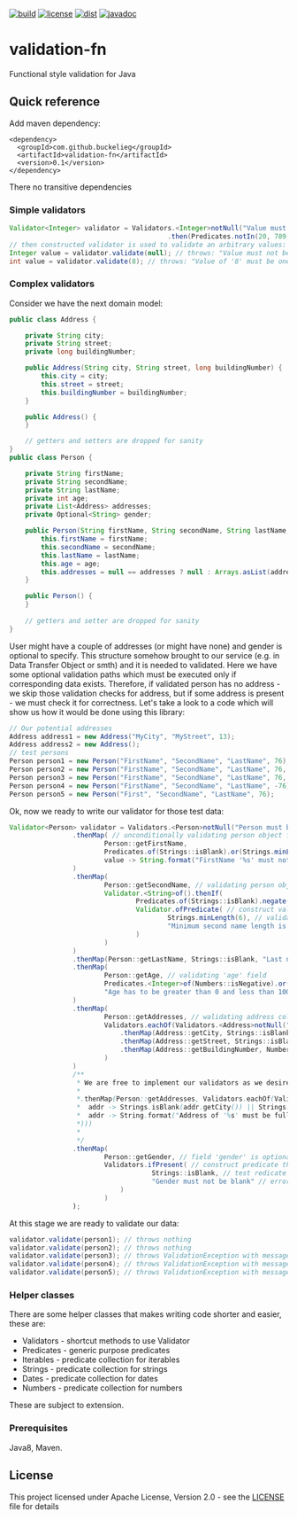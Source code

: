 [![build](https://github.com/buckelieg/validation-fn/workflows/build/badge.svg?branch=master)]()
[![license](https://img.shields.io/github/license/buckelieg/validation-fn.svg)](./LICENSE.md)
[![dist](https://img.shields.io/maven-central/v/com.github.buckelieg/validation-fn.svg)](http://mvnrepository.com/artifact/com.github.buckelieg/validation-fn)
[![javadoc](https://javadoc.io/badge2/com.github.buckelieg/validation-fn/javadoc.svg)](https://javadoc.io/doc/com.github.buckelieg/validation-fn)
# validation-fn
Functional style validation for Java

## Quick reference

Add maven dependency:
```
<dependency>
  <groupId>com.github.buckelieg</groupId>
  <artifactId>validation-fn</artifactId>
  <version>0.1</version>
</dependency>
```
There no transitive dependencies

### Simple validators

```java
Validator<Integer> validator = Validators.<Integer>notNull("Value must not be null")
                                        .then(Predicates.notIn(20, 789, 1001), v -> String.format("Value of '%s' must be one of:  [20, 789, 1001]", v));
// then constructed validator is used to validate an arbitrary values:
Integer value = validator.validate(null); // throws: "Value must not be null"
int value = validator.validate(8); // throws: "Value of '8' must be one of:  [20, 789, 1001]"
```

### Complex validators
Consider we have the next domain model:
```java
public class Address {

    private String city;
    private String street;
    private long buildingNumber;

    public Address(String city, String street, long buildingNumber) {
        this.city = city;
        this.street = street;
        this.buildingNumber = buildingNumber;
    }

    public Address() {
    }

    // getters and setters are dropped for sanity
}
public class Person {

    private String firstName;
    private String secondName;
    private String lastName;
    private int age;
    private List<Address> addresses;
    private Optional<String> gender;

    public Person(String firstName, String secondName, String lastName, int age, Address... addresses) {
        this.firstName = firstName;
        this.secondName = secondName;
        this.lastName = lastName;
        this.age = age;
        this.addresses = null == addresses ? null : Arrays.asList(addresses);
    }

    public Person() {
    }
    
    // getters and setter are dropped for sanity
}
```
User might have a couple of addresses (or might have none) and gender is optional to specify.
This structure somehow brought to our service (e.g. in Data Transfer Object or smth) and it is needed to validated.
Here we have some optional validation paths which must be executed only if corresponding data exists.
Therefore, if validated person has no address - we skip those validation checks for address, but
if some address is present - we must check it for correctness.
Let's take a look to a code which will show us how it would be done using this library:
```java
// Our potential addresses
Address address1 = new Address("MyCity", "MyStreet", 13);
Address address2 = new Address();
// test persons
Person person1 = new Person("FirstName", "SecondName", "LastName", 76);
Person person2 = new Person("FirstName", "SecondName", "LastName", 76, address1);
Person person3 = new Person("FirstName", "SecondName", "LastName", 76, address1, address2);
Person person4 = new Person("FirstName", "SecondName", "LastName", -76);
Person person5 = new Person("First", "SecondName", "LastName", 76);
```
Ok, now we ready to write our validator for those test data:
```java
Validator<Person> validator = Validators.<Person>notNull("Person must be provided")
                .thenMap( // unconditionally validating person object field of 'firstName'
                        Person::getFirstName,
                        Predicates.of(Strings::isBlank).or(Strings.minLength(6)), // validation case in the form of java.util.Predicate 
                        value -> String.format("FirstName '%s' must not be null and at least 6 characters long", value) // error message provider function - the ValidationException message
                )
                .thenMap(
                        Person::getSecondName, // validating person object field of 'secondName'
                        Validator.<String>of().thenIf(
                                Predicates.of(Strings::isBlank).negate(), // field validation condition
                                Validator.ofPredicate( // construct validator from:
                                        Strings.minLength(6), // validation test case predicate
                                        "Minimum second name length is 6" // error message if predicate returns TRUE
                                )
                        )
                )
                .thenMap(Person::getLastName, Strings::isBlank, "Last name must not be empty") // unconditionally validating 'lastName'
                .thenMap(
                        Person::getAge, // validating 'age' field
                        Predicates.<Integer>of(Numbers::isNegative).or(Numbers.max(100)), // combine predicates with arbitrary conditions to be validated against
                        "Age has to be greater than 0 and less than 100" // an error message if we fail
                )
                .thenMap(
                        Person::getAddresses, // walidating address collection
                        Validators.eachOf(Validators.<Address>notNull("Address must not be null")
                            .thenMap(Address::getCity, Strings::isBlank, "City must not be blank")
                            .thenMap(Address::getStreet, Strings::isBlank, "Street must not be blank")
                            .thenMap(Address::getBuildingNumber, Numbers::isNegative, "Build number must be positive")
                        )
                )
                /**
                 * We are free to implement our validators as we desire. For example if we want to validate address at once - we might write the validator like this:
                 * 
                 *.thenMap(Person::getAddresses, Validators.eachOf(Validators.<Address>notNull().then(
                 *  addr -> Strings.isBlank(addr.getCity()) || Strings.isBlank(addr.getStreet()) || Numbers.isNegative(addr.getBuildingNumber()),
                 *  addr -> String.format("Address of '%s' must be fully filled in", addr) // if Address.toString() method is implemented fine we obtain reasonable error description
                 *)))
                 * 
                 */
                .thenMap(
                        Person::getGender, // field 'gender' is optional, so we validating it only if the value is present
                        Validators.ifPresent( // construct predicate that validates on existing value (i.e. optional object is not null and not empty) - if it is - undegroing validation is not performed
                                    Strings::isBlank, // test redicate 
                                    "Gender must not be blank" // error message
                            )
                        )
                );
```
At this stage we are ready to validate our data:
```java
validator.validate(person1); // throws nothing
validator.validate(person2); // throws nothing
validator.validate(person3); // throws ValidationException with message of "City must not be blank" since the second address is not filled at all
validator.validate(person4); // throws ValidationException with message of "Age has to be greater than 0 and less than 100" since age is -76
validator.validate(person5); // throws ValidationException with message of "FirstName 'First' must not be null and at least 6 characters long" since it is 5 characters long
```
### Helper classes
There are some helper classes that makes writing code shorter and easier, these are:
+ Validators - shortcut methods to use Validator
+ Predicates - generic purpose predicates
+ Iterables - predicate collection for iterables
+ Strings - predicate collection for strings
+ Dates - predicate collection for dates
+ Numbers - predicate collection for numbers

These are subject to extension. 

### Prerequisites
Java8, Maven.

## License
This project licensed under Apache License, Version 2.0 - see the [LICENSE](LICENSE) file for details

